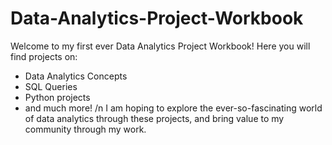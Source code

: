# Data-Analytics-Project-Workbook
Welcome to my first ever Data Analytics Project Workbook! Here you will find projects on:
 * Data Analytics Concepts
 * SQL Queries
 * Python projects
 * and much more!
/n I am hoping to explore the ever-so-fascinating world of data analytics through these projects, and bring value to my community through my work.
